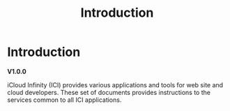 ﻿---
title: Introduction
description: iCloud Infinity (ICI) provides various applications and tools for web site and cloud developers.
has_children: false
nav_order: 1
---

# Introduction
**V1.0.0**

iCloud Infinity (ICI) provides various applications and tools for web site and cloud developers. These set of documents provides instructions to the services common to all ICI applications.





